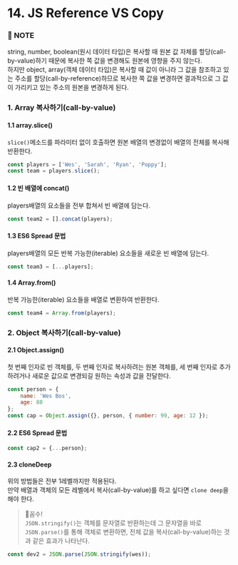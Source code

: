 # 14. JS Reference VS Copy


### :pencil: NOTE
string, number, boolean(원시 데이터 타입)은 복사할 때 원본 값 자체를 할당(call-by-value)하기 때문에 복사한 쪽 값을 변경해도 원본에 영향을 주지 않는다.    
하지만 object, array(객체 데이터 타입)은 복사할 때 값이 아니라 그 값을 참조하고 있는 주소를 할당(call-by-reference)하므로 복사한 쪽 값을 변경하면 결과적으로 그 값이 가리키고 있는 주소의 원본을 변경하게 된다.  

### 1. Array 복사하기(call-by-value)
#### 1.1 array.slice()
`slice()`메소드를 파라미터 없이 호출하면 원본 배열의 변경없이 배열의 전체를 복사해 반환한다. 

```javascript
const players = ['Wes', 'Sarah', 'Ryan', 'Poppy'];
const team = players.slice();
```

#### 1.2 빈 배열에 concat()
players배열의 요소들을 전부 합쳐서 빈 배열에 담는다. 

```javascript
const team2 = [].concat(players);
```

#### 1.3 ES6 Spread 문법
players배열의 모든 반복 가능한(iterable) 요소들을 새로운 빈 배열에 담는다. 

```javascript
const team3 = [...players];
```

#### 1.4 Array.from()
반복 가능한(iterable) 요소들을 배열로 변환하여 반환한다. 

```javascript
const team4 = Array.from(players);
```


### 2. Object 복사하기(call-by-value)
#### 2.1 Object.assign()
첫 번째 인자로 빈 객체를, 두 번째 인자로 복사하려는 원본 객체를, 세 번째 인자로 추가하려거나 새로운 값으로 변경되길 원하는 속성과 값을 전달한다. 

```javascript
const person = {
    name: 'Wes Bos',
    age: 80
};
const cap = Object.assign({}, person, { number: 99, age: 12 });
```

#### 2.2 ES6 Spread 문법

```javascript
const cap2 = {...person};
```

#### 2.3 cloneDeep
위의 방법들은 전부 1레벨까지만 적용된다.    
만약 배열과 객체의 모든 레벨에서 복사(call-by-value)를 하고 싶다면 `clone deep`을 해야 한다. 


> 💫꼼수!   
`JSON.stringify()`는 객체를 문자열로 반환하는데 그 문자열을 바로 `JSON.parse()`를 통해 객체로 변환하면, 전체 값을 복사(call-by-value)하는 것과 같은 효과가 나타난다. 

```javascript
const dev2 = JSON.parse(JSON.stringify(wes));
```
